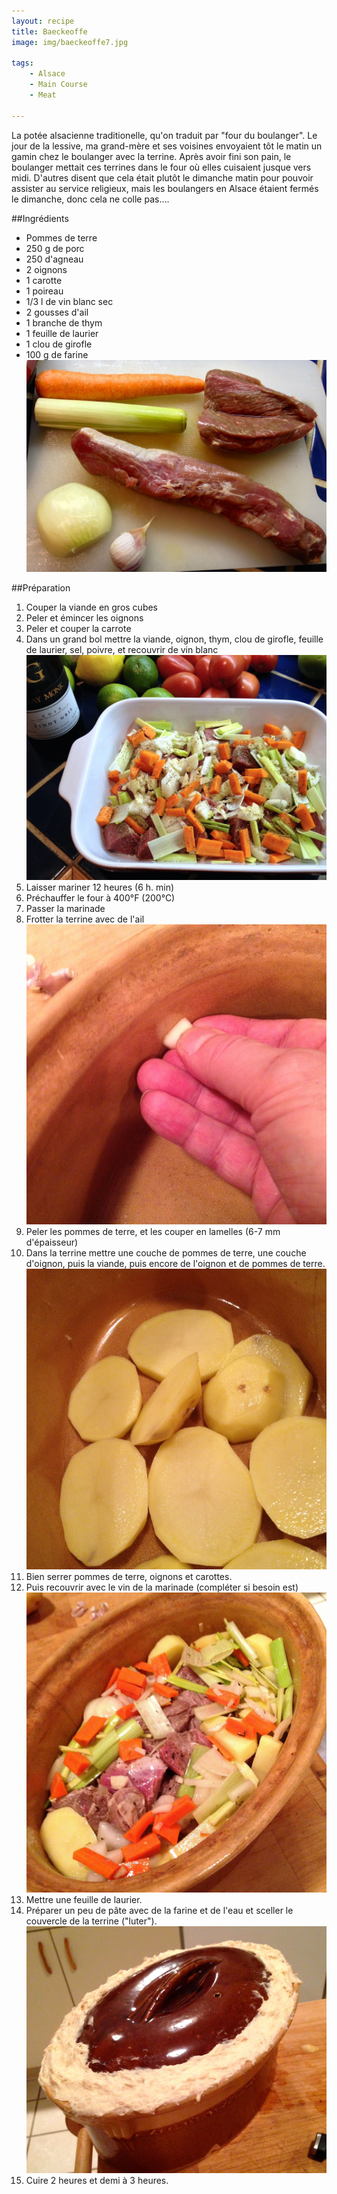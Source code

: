 ```yaml
---
layout: recipe
title: Baeckeoffe
image: img/baeckeoffe7.jpg

tags:
    - Alsace
    - Main Course
    - Meat

---
```


La potée alsacienne traditionelle, qu'on traduit par "four du boulanger". Le jour de la lessive, ma grand-mère et ses voisines envoyaient tôt le matin un gamin chez le boulanger avec la terrine. Après avoir fini son pain, le boulanger mettait ces terrines dans le four où elles cuisaient jusque vers midi. D'autres disent que cela était plutôt le dimanche matin pour pouvoir assister au service religieux, mais les boulangers en Alsace étaient fermés le dimanche, donc cela ne colle pas....

##Ingrédients
* Pommes de terre
* 250 g de porc
* 250 d'agneau
* 2 oignons
* 1 carotte
* 1 poireau
* 1/3 l de vin blanc sec
* 2 gousses d'ail
* 1 branche de thym
* 1 feuille de laurier
* 1 clou de girofle
* 100 g de farine   
![image](img/baeckeoffe1.jpg)

##Préparation
1. Couper la viande en gros cubes
2. Peler et émincer les oignons
3. Peler et couper la carrote
4. Dans un grand bol mettre la viande, oignon, thym, clou de girofle, feuille de laurier, sel, poivre, et recouvrir de vin blanc   
![image](img/baeckeoffe2.jpg)
5. Laisser mariner 12 heures (6 h. min)
6. Préchauffer le four à 400°F (200°C)
7. Passer la marinade
8. Frotter la terrine avec de l'ail   
![image](img/baeckeoffe3.jpg)
9. Peler les pommes de terre, et les couper en lamelles (6-7 mm d'épaisseur)
10. Dans la terrine mettre une couche de pommes de terre, une couche d'oignon, puis la viande, puis encore de l'oignon et de pommes de terre.   
![image](img/baeckeoffe4.jpg)
11. Bien serrer pommes de terre, oignons et carottes.
12. Puis recouvrir avec le vin de la marinade (compléter si besoin est)   
![image](img/baeckeoffe5.jpg)
13. Mettre une feuille de laurier.
14. Préparer un peu de pâte avec de la farine et de l'eau et sceller le couvercle de la terrine ("luter").   
![image](img/baeckeoffe6.jpg)
15. Cuire 2 heures et demi à 3 heures.



